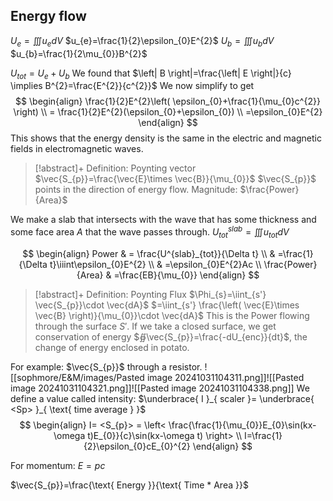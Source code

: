 ## Energy flow
$U_{e}=\iiint u_{e} dV$
$u_{e}=\frac{1}{2}\epsilon_{0}E^{2}$
$U_{b}=\iiint u_{b} dV$
$u_{b}=\frac{1}{2\mu_{0}}B^{2}$

$U_{tot}=U_{e}+U_{b}$
We found that $\left| B \right|=\frac{\left| E \right|}{c} \implies B^{2}=\frac{E^{2}}{c^{2}}$
We now simplify to get
$$
\begin{align}
\frac{1}{2}E^{2}\left( \epsilon_{0}+\frac{1}{\mu_{0}c^{2}} \right) \\
= \frac{1}{2}E^{2}(\epsilon_{0}+\epsilon_{0}) \\
=\epsilon_{0}E^{2}
\end{align}
$$
This shows that the energy density is the same in the electric and magnetic fields in electromagnetic waves.


>[!abstract]+ Definition: Poynting vector
>$\vec{S_{p}}=\frac{\vec{E}\times \vec{B}}{\mu_{0}}$
> $\vec{S_{p}}$ points in the direction of energy flow.
> Magnitude: $\frac{Power}{Area}$

We make a slab that intersects with the wave that has some thickness and some face area $A$ that the wave passes through. 
$U^{slab}_{tot}=\iiint u_{tot}dV$

$$
\begin{align}
Power &  = \frac{U^{slab}_{tot}}{\Delta t} \\
 & =\frac{1}{\Delta t}\iiint\epsilon_{0}E^{2} \\
 & =\epsilon_{0}E^{2}Ac \\
\frac{Power}{Area} & =\frac{EB}{\mu_{0}}
\end{align}
$$
>[!abstract]+ Definition: Poynting Flux
>$\Phi_{s}=\iint_{s'} \vec{S_{p}}\cdot \vec{dA}$
>$=\iint_{s'} \frac{\left( \vec{E}\times \vec{B} \right)}{\mu_{0}}\cdot \vec{dA}$
>This is the Power flowing through the surface $S'$.
>If we take a closed surface, we get conservation of energy
>$∯\vec{S_{p}}=\frac{-dU_{enc}}{dt}$, the change of energy enclosed in potato.


For example: $\vec{S_{p}}$ through a resistor.
![[sophmore/E&M/images/Pasted image 20241031104311.png]]![[Pasted image 20241031104321.png]]![[Pasted image 20241031104338.png]]
We define a value called intensity:
$\underbrace{ I }_{ scaler }= \underbrace{ <Sp> }_{ \text{ time average } }$
$$
\begin{align}
I= <S_{p}> = \left< \frac{\frac{1}{\mu_{0}}E_{0}\sin(kx-\omega t)E_{0}}{c}\sin(kx-\omega t) \right>   \\
I=\frac{1}{2}\epsilon_{0}cE_{0}^{2}
\end{align}
$$


For momentum:
$E=pc$

$\vec{S_{p}}=\frac{\text{ Energy }}{\text{ Time * Area }}$


